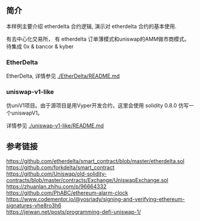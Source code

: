 ## 简介
本样例主要介绍 etherdelta 合约逻辑, 演示对 etherdelta 合约的基本使用.

有去中心化交易所， 有 etherdelta 订单薄模式和uniswap的AMM做市商模式。
待集成 0x & bancor & kyber

### EtherDelta
EtherDelta, 详情参见 [./EtherDelta/README.md](./EtherDelta/README.md)

### uniswap-v1-like

仿uniV1项目。由于源项目是用Vyper开发合约，这里会使用 solidity 0.8.0 仿写一个uniswapV1。

详情参见 [./uniswap-v1-like/README.md](./uniswap-v1-like/README.md)

## 参考链接

https://github.com/etherdelta/smart_contract/blob/master/etherdelta.sol
https://github.com/forkdelta/smart_contract   
https://github.com/Uniswap/old-solidity-contracts/blob/master/contracts/Exchange/UniswapExchange.sol
https://zhuanlan.zhihu.com/p/96664332
https://github.com/PhABC/ethereum-alarm-clock 
https://www.codementor.io/@yosriady/signing-and-verifying-ethereum-signatures-vhe8ro3h6   
https://jeiwan.net/posts/programming-defi-uniswap-1/  
